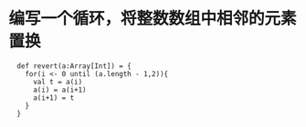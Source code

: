 # 编写一个循环，将整数数组中相邻的元素置换

```
  def revert(a:Array[Int]) = {
    for(i <- 0 until (a.length - 1,2)){
      val t = a(i)
      a(i) = a(i+1)
      a(i+1) = t
    }
  }
```